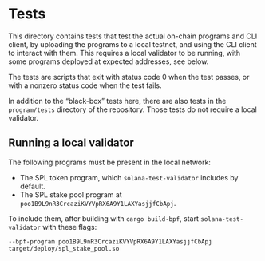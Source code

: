 # Tests

This directory contains tests that test the actual on-chain programs and CLI
client, by uploading the programs to a local testnet, and using the CLI client
to interact with them. This requires a local validator to be running, with some
programs deployed at expected addresses, see below.

The tests are scripts that exit with status code 0 when the test passes, or with
a nonzero status code when the test fails.

In addition to the “black-box” tests here, there are also tests in the
`program/tests` directory of the repository. Those tests do not require a
local validator.

## Running a local validator

The following programs must be present in the local network:

 * The SPL token program, which `solana-test-validator` includes by default.
 * The SPL stake pool program at `poo1B9L9nR3CrcaziKVYVpRX6A9Y1LAXYasjjfCbApj`.

To include them, after building with `cargo build-bpf`, start
`solana-test-validator` with these flags:

    --bpf-program poo1B9L9nR3CrcaziKVYVpRX6A9Y1LAXYasjjfCbApj target/deploy/spl_stake_pool.so
